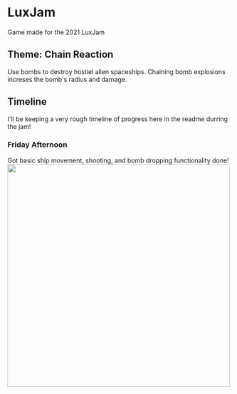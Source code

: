 # LuxJam
 Game made for the 2021 LuxJam

## Theme: Chain Reaction
Use bombs to destroy hostiel alien spaceships. Chaining bomb explosions increses the bomb's radius and damage.
 
 
## Timeline
I'll be keeping a very rough timeline of progress here in the readme durring the jam!
 
### Friday Afternoon
Got basic ship movement, shooting, and bomb dropping functionality done!
<img src="https://user-images.githubusercontent.com/11068205/132922429-e62c1ad7-13f2-469a-b8fd-2b0e58a6e184.gif" width=500 />

